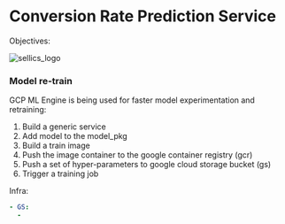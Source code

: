 # Conversion Rate Prediction Service


Objectives:

![sellics_logo](https://sellics.com/wp-content/uploads/2018/02/sellics-fb.jpg)

### Model re-train

GCP ML Engine is being used for faster model experimentation and retraining:

1. Build a generic service
2. Add model to the model_pkg
3. Build a train image
4. Push the image container to the google container registry (gcr)
5. Push a set of hyper-parameters to google cloud storage bucket (gs)
6. Trigger a training job

Infra:

```yaml
- GS:
  - 
```